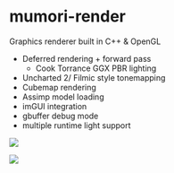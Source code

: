 # mumori-render
Graphics renderer built in C++ & OpenGL
  - Deferred rendering + forward pass
    - Cook Torrance GGX PBR lighting
  - Uncharted 2/ Filmic style tonemapping
  - Cubemap rendering
  - Assimp model loading
  - imGUI integration
  - gbuffer debug mode
  - multiple runtime light support

![](pbr-gif-simple.gif)

![](textured_deffered_debug.gif)
